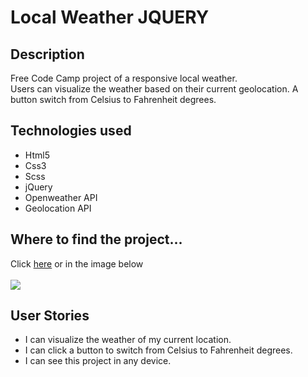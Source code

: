 
<h1>Local Weather JQUERY</h1>
<h2>Description</h2>
<p>Free Code Camp project of a responsive local weather.<br/>
Users can visualize the weather based on their current geolocation. A button switch from Celsius to Fahrenheit degrees.</p>
<h2>Technologies used</h2>
<ul>
  <li>Html5</li>
  <li>Css3</li>
  <li>Scss</li>
  <li>jQuery</li>
  <li>Openweather API</li>
  <li>Geolocation API</li>
</ul>
<h2>Where to find the project...</h2>
<p>
Click <a href="https://s.codepen.io/vinniezappa/debug/YqEQwG/vWARwaJZYEEk" target="_blank"> here</a>
or in the image below <br/><br/><a href="https://s.codepen.io/vinniezappa/debug/YqEQwG/vWARwaJZYEEk" target="_blank">
<img src="https://www.dropbox.com/s/3fwodzbku5x3408/03-local-weather-JS.jpg?raw=1">
</a>
</p>

<h2>User Stories</h2>
<ul>
  <li>I can visualize the weather of my current location.</li>
  <li>I can click a button to switch from Celsius to Fahrenheit degrees.</li>
  <li>I can see this project in any device.</li>
</ul>




